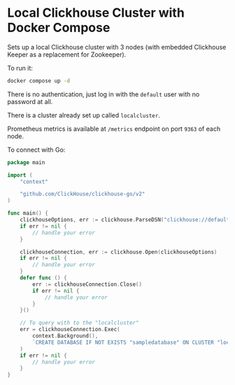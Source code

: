 # Local Clickhouse Cluster with Docker Compose

Sets up a local Clickhouse cluster with 3 nodes (with embedded Clickhouse Keeper as a replacement for Zookeeper).

To run it:

```bash
docker compose up -d
```

There is no authentication, just log in with the `default` user with no password at all.

There is a cluster already set up called `localcluster`.

Prometheus metrics is available at `/metrics` endpoint on port `9363` of each node.

To connect with Go:

```go
package main

import (
    "context"

    "github.com/ClickHouse/clickhouse-go/v2"
)

func main() {
    clickhouseOptions, err := clickhouse.ParseDSN("clickhouse://default:@127.0.0.1:19000,127.0.0.1:29000,127.0.0.1:39000/default?dial_timeout=200ms&max_execution_time=60&debug=true")
    if err != nil {
        // handle your error
    }

    clickhouseConnection, err := clickhouse.Open(clickhouseOptions)
    if err != nil {
        // handle your error
    }
    defer func () {
        err := clickhouseConnection.Close()
        if err != nil {
            // handle your error
        }
    }()

    // To query with to the "localcluster"
    err = clickhouseConnection.Exec(
        context.Background(),
        `CREATE DATABASE IF NOT EXISTS "sampledatabase" ON CLUSTER "localcluster"`,
    )
    if err != nil {
        // handle your error
    }
}
```